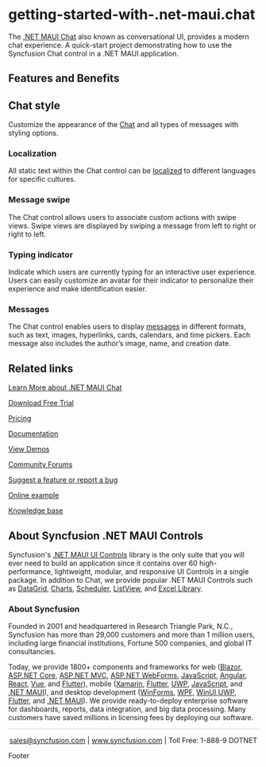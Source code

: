 # getting-started-with-.net-maui.chat

The [.NET MAUI Chat](https://www.syncfusion.com/maui-controls/maui-chat?utm_source=github&utm_medium=listing&utm_campaign=maui-chat-github-samples) also known as conversational UI, provides a modern chat experience. A quick-start project demonstrating how to use the Syncfusion Chat control in a .NET MAUI application.

## Features and Benefits

## Chat style

Customize the appearance of the [Chat](https://help.syncfusion.com/maui/chat/styles?utm_source=github&utm_medium=listing&utm_campaign=maui-chat-github-samples) and all types of messages with styling options.

### Localization

All static text within the Chat control can be [localized](https://help.syncfusion.com/maui/chat/localization?utm_source=github&utm_medium=listing&utm_campaign=maui-chat-github-samples) to different languages for specific cultures.

### Message swipe

The Chat control allows users to associate custom actions with swipe views. Swipe views are displayed by swiping a message from left to right or right to left.

### Typing indicator

Indicate which users are currently typing for an interactive user experience. Users can easily customize an avatar for their indicator to personalize their experience and make identification easier.

### Messages

The Chat control enables users to display [messages](https://help.syncfusion.com/maui/chat/messages?utm_source=github&utm_medium=listing&utm_campaign=maui-chat-github-samples) in different formats, such as text, images, hyperlinks, cards, calendars, and time pickers. Each message also includes the author’s image, name, and creation date.

## Related links
[Learn More about .NET MAUI Chat](https://www.syncfusion.com/maui-controls/maui-chat?utm_source=github&utm_medium=listing&utm_campaign=maui-chat-github-samples)

[Download Free Trial](https://www.syncfusion.com/downloads/maui?utm_source=github&utm_medium=listing&utm_campaign=maui-chat-github-samples)

[Pricing](https://www.syncfusion.com/sales/teamlicense?utm_source=github&utm_medium=listing&utm_campaign=maui-chat-github-samples)

[Documentation](https://help.syncfusion.com/maui/chat/getting-started?utm_source=github&utm_medium=listing&utm_campaign=maui-chat-github-samples)

[View Demos](https://github.com/SyncfusionExamples/getting-started-with-.net-maui-chat?utm_source=github&utm_medium=listing&utm_campaign=maui-chat-github-samples)

[Community Forums](https://www.syncfusion.com/forums/maui?utm_source=github&utm_medium=listing&utm_campaign=maui-chat-github-samples)

[Suggest a feature or report a bug](https://www.syncfusion.com/feedback/maui?utm_source=github&utm_medium=listing&utm_campaign=maui-chat-github-samples)

[Online example](https://github.com/syncfusion/maui-demos/tree/master/MAUI/Chat?utm_source=github&utm_medium=listing&utm_campaign=maui-chat-github-samples)

[Knowledge base](https://support.syncfusion.com/kb/cross-platforms/section/1417?utm_source=github&utm_medium=listing&utm_campaign=maui-chat-github-samples)

## About Syncfusion .NET MAUI Controls

Syncfusion's [.NET MAUI UI Controls](https://www.syncfusion.com/maui-controls?utm_source=github&utm_medium=listing&utm_campaign=maui-chat-github-samples) library is the only suite that you will ever need to build an application since it contains over 60 high-performance, lightweight, modular, and responsive UI Controls in a single package. In addition to Chat, we provide popular .NET MAUI Controls such as [DataGrid](https://www.syncfusion.com/maui-controls/maui-datagrid?utm_source=github&utm_medium=listing&utm_campaign=maui-chat-github-samples), [Charts](https://www.syncfusion.com/maui-controls/maui-cartesian-charts?utm_source=github&utm_medium=listing&utm_campaign=maui-chat-github-samples), [Scheduler](https://www.syncfusion.com/maui-controls/maui-scheduler?utm_source=github&utm_medium=listing&utm_campaign=maui-chat-github-samples), [ListView](https://www.syncfusion.com/maui-controls/maui-listview?utm_source=github&utm_medium=listing&utm_campaign=maui-chat-github-samples), and [Excel Library](https://www.syncfusion.com/document-processing/excel-framework/maui?utm_source=github&utm_medium=listing&utm_campaign=maui-chat-github-samples).

### About Syncfusion
Founded in 2001 and headquartered in Research Triangle Park, N.C., Syncfusion has more than 29,000 customers and more than 1 million users, including large financial institutions, Fortune 500 companies, and global IT consultancies.

Today, we provide 1800+ components and frameworks for web ([Blazor](https://www.syncfusion.com/blazor-components?utm_source=github&utm_medium=listing&utm_campaign=maui-chat-github-samples), [ASP.NET Core](https://www.syncfusion.com/aspnet-core-ui-controls?utm_source=github&utm_medium=listing&utm_campaign=maui-chat-github-samples), [ASP.NET MVC](https://www.syncfusion.com/aspnet-mvc-ui-controls?utm_source=github&utm_medium=listing&utm_campaign=maui-chat-github-samples), [ASP.NET WebForms](https://www.syncfusion.com/jquery/aspnet-webforms-ui-controls?utm_source=github&utm_medium=listing&utm_campaign=maui-chat-github-samples), [JavaScript](https://www.syncfusion.com/javascript-ui-controls?utm_source=github&utm_medium=listing&utm_campaign=maui-chat-github-samples), [Angular](https://www.syncfusion.com/angular-components?utm_source=github&utm_medium=listing&utm_campaign=maui-chat-github-samples), [React](https://www.syncfusion.com/react-components?utm_source=github&utm_medium=listing&utm_campaign=maui-chat-github-samples), [Vue](https://www.syncfusion.com/vue-components?utm_source=github&utm_medium=listing&utm_campaign=maui-chat-github-samples), and [Flutter](https://www.syncfusion.com/flutter-widgets?utm_source=github&utm_medium=listing&utm_campaign=maui-chat-github-samples)), mobile ([Xamarin](https://www.syncfusion.com/xamarin-ui-controls?utm_source=github&utm_medium=listing&utm_campaign=maui-chat-github-samples), [Flutter](https://www.syncfusion.com/flutter-widgets?utm_source=github&utm_medium=listing&utm_campaign=maui-chat-github-samples), [UWP](https://www.syncfusion.com/uwp-ui-controls?utm_source=github&utm_medium=listing&utm_campaign=maui-chat-github-samples), [JavaScript](https://www.syncfusion.com/javascript-ui-controls?utm_source=github&utm_medium=listing&utm_campaign=maui-chat-github-samples), and [.NET MAUI](https://www.syncfusion.com/maui-controls?utm_source=github&utm_medium=listing&utm_campaign=maui-chat-github-samples)), and desktop development ([WinForms](https://www.syncfusion.com/winforms-ui-controls?utm_source=github&utm_medium=listing&utm_campaign=maui-chat-github-samples), [WPF](https://www.syncfusion.com/wpf-controls?utm_source=github&utm_medium=listing&utm_campaign=maui-chat-github-samples), [WinUI](https://www.syncfusion.com/winui-controls?utm_source=github&utm_medium=listing&utm_campaign=maui-chat-github-samples),[UWP](https://www.syncfusion.com/uwp-ui-controls?utm_source=github&utm_medium=listing&utm_campaign=maui-chat-github-samples), [Flutter](https://www.syncfusion.com/flutter-widgets?utm_source=github&utm_medium=listing&utm_campaign=maui-chat-github-samples), and [.NET MAUI](https://www.syncfusion.com/maui-controls?utm_source=github&utm_medium=listing&utm_campaign=maui-chat-github-samples)). We provide ready-to-deploy enterprise software for dashboards, reports, data integration, and big data processing. Many customers have saved millions in licensing fees by deploying our software.

<hr style="height:0.3px;border:none;color:lightgrey;background-color:lightgrey;" />

<p align="center">
<a href="mailto:sales@syncfusion.com?Subject=Syncfusion .NET MAUI Chat - GitHub" target="_top">sales@syncfusion.com</a> | <a href="https://www.syncfusion.com?utm_source=github&utm_medium=listing&utm_campaign=maui-chat-github-samples">www.syncfusion.com</a> | Toll Free: 1-888-9 DOTNET <br>
</p>
Footer

